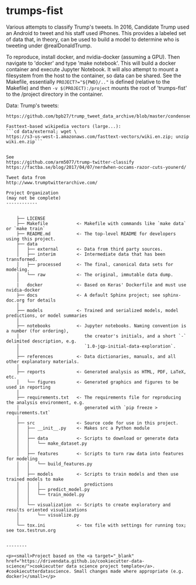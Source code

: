 trumps-fist
==============================

Various attempts to classify Trump's tweets. In 2016, Candidate Trump used an Android to tweet and his staff used iPhones. This provides a labeled set of data that, in theory, can be used to build a model to determine who is tweeting under @realDonaldTrump.

To reproduce, install docker, and nvidia-docker (assuming a GPU). Then navigate to 'docker' and type 'make notebook'. This will build a docker container and execute Jupyter Notebook. It will also attempt to mount a filesystem from the host to the container, so data can be shared. See the Makefile, essentially
```PROJECT?="${PWD}/.."``` is defined (relative to the Makefile) and then ```-v $(PROJECT):/project``` mounts the root of 'trumps-fist' to the /project directory in the container.

Data:
Trump's tweets:
```cd data/external; wget \
https://github.com/bpb27/trump_tweet_data_archive/blob/master/condensed_2016.json.zip```

Fasttext-based wikipedia vectors (large...):
```cd data/external; wget \
https://s3-us-west-1.amazonaws.com/fasttext-vectors/wiki.en.zip; unzip wiki.en.zip```


See
https://github.com/arm5077/trump-twitter-classify
https://factba.se/blog/2017/04/07/nerdwhen-occams-razor-cuts-younerd/

Tweet data from
http://www.trumptwitterarchive.com/

Project Organization
(may not be complete)
------------


    ├── LICENSE
    ├── Makefile           <- Makefile with commands like `make data` or `make train`
    ├── README.md          <- The top-level README for developers using this project.
    ├── data
    │   ├── external       <- Data from third party sources.
    │   ├── interim        <- Intermediate data that has been transformed.
    │   ├── processed      <- The final, canonical data sets for modeling.
    │   └── raw            <- The original, immutable data dump.
    │
    |   docker             <- Based on Keras' Dockerfile and must use nvidia-docker
    ├── docs               <- A default Sphinx project; see sphinx-doc.org for details
    │
    ├── models             <- Trained and serialized models, model predictions, or model summaries
    │
    ├── notebooks          <- Jupyter notebooks. Naming convention is a number (for ordering),
    │                         the creator's initials, and a short `-` delimited description, e.g.
    │                         `1.0-jqp-initial-data-exploration`.
    │
    ├── references         <- Data dictionaries, manuals, and all other explanatory materials.
    │
    ├── reports            <- Generated analysis as HTML, PDF, LaTeX, etc.
    │   └── figures        <- Generated graphics and figures to be used in reporting
    │
    ├── requirements.txt   <- The requirements file for reproducing the analysis environment, e.g.
    │                         generated with `pip freeze > requirements.txt`
    │
    ├── src                <- Source code for use in this project.
    │   ├── __init__.py    <- Makes src a Python module
    │   │
    │   ├── data           <- Scripts to download or generate data
    │   │   └── make_dataset.py
    │   │
    │   ├── features       <- Scripts to turn raw data into features for modeling
    │   │   └── build_features.py
    │   │
    │   ├── models         <- Scripts to train models and then use trained models to make
    │   │   │                 predictions
    │   │   ├── predict_model.py
    │   │   └── train_model.py
    │   │
    │   └── visualization  <- Scripts to create exploratory and results oriented visualizations
    │       └── visualize.py
    │
    └── tox.ini            <- tox file with settings for running tox; see tox.testrun.org


--------

<p><small>Project based on the <a target="_blank" href="https://drivendata.github.io/cookiecutter-data-science/">cookiecutter data science project template</a>. #cookiecutterdatascience. Small changes made where appropriate (e.g. docker)</small></p>
